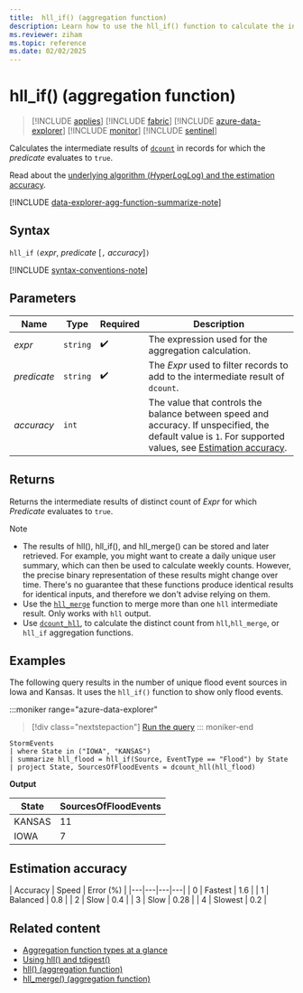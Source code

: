 ```yaml
---
title:  hll_if() (aggregation function)
description: Learn how to use the hll_if() function to calculate the intermediate results of the dcount() function.
ms.reviewer: ziham
ms.topic: reference
ms.date: 02/02/2025
---
```

# hll_if() (aggregation function)

> [!INCLUDE [applies](../includes/applies-to-version/applies.md)] [!INCLUDE [fabric](../includes/applies-to-version/fabric.md)] [!INCLUDE [azure-data-explorer](../includes/applies-to-version/azure-data-explorer.md)] [!INCLUDE [monitor](../includes/applies-to-version/monitor.md)] [!INCLUDE [sentinel](../includes/applies-to-version/sentinel.md)]

Calculates the intermediate results of [`dcount`](dcount-aggregation-function.md) in records for which the *predicate* evaluates to `true`.

Read about the [underlying algorithm (*H*yper*L*og*L*og) and the estimation accuracy](dcount-aggregation-function.md#estimation-accuracy).

[!INCLUDE [data-explorer-agg-function-summarize-note](../includes/agg-function-summarize-note.md)]

## Syntax

`hll_if` `(`*expr*, *predicate* [`,` *accuracy*]`)`

[!INCLUDE [syntax-conventions-note](../includes/syntax-conventions-note.md)]

## Parameters

| Name | Type | Required | Description |
|--|--|--|--|
| *expr* | `string` |  :heavy_check_mark: | The expression used for the aggregation calculation. |
| *predicate* | `string` |  :heavy_check_mark: | The *Expr* used to filter records to add to the intermediate result of `dcount`. |
| *accuracy* | `int` |   | The value that controls the balance between speed and accuracy. If unspecified, the default value is `1`. For supported values, see [Estimation accuracy](#estimation-accuracy). |

## Returns

Returns the intermediate results of distinct count of *Expr* for which *Predicate* evaluates to `true`.

> [!NOTE]
> - The results of hll(), hll_if(), and hll_merge() can be stored and later retrieved. For example, you might want to create a daily unique user summary, which can then be used to calculate weekly counts.
> However, the precise binary representation of these results might change over time. There's no guarantee that these functions produce identical results for identical inputs, and therefore we don't advise relying on them.
> - Use the [`hll_merge`](hll-merge-aggregation-function.md) function to merge more than one `hll` intermediate result. Only works with `hll` output.
> - Use [`dcount_hll`](dcount-hll-function.md), to calculate the distinct count from `hll`,`hll_merge`, or `hll_if` aggregation functions.

## Examples

The following query results in the number of unique flood event sources in Iowa and Kansas. It uses the `hll_if()` function to show only flood events.

:::moniker range="azure-data-explorer"
> [!div class="nextstepaction"]
> <a href="https://dataexplorer.azure.com/clusters/help/databases/Samples?query=H4sIAAAAAAAAAz2OQQrCMBBF955imFUCuUIXXSiIYBcpuCw1ndBI2ylJqlQ8vDEBd/Ph/fdHR/bz8UlLDIcPvEbyBDr2kcAtIPDc3GpUgJf6qmuNMjFhm+feuzfBOE2dnZgHqPLtrNC8eUMKsrHdV4KqAjz9IJRw34s7WVbPDzKxZAWlFxqb0fJPsg6GtyV2SS7+Y/IL9SJmoLMAAAA=" target="_blank">Run the query</a>
::: moniker-end

```kusto
StormEvents
| where State in ("IOWA", "KANSAS")
| summarize hll_flood = hll_if(Source, EventType == "Flood") by State
| project State, SourcesOfFloodEvents = dcount_hll(hll_flood)
```

**Output**

|State|SourcesOfFloodEvents|
|---|---|
|KANSAS|11|
|IOWA|7|

## Estimation accuracy

| Accuracy | Speed | Error (%) |
|---|---|---|---|
| 0 | Fastest | 1.6 |
| 1 | Balanced | 0.8 |
| 2 | Slow | 0.4 |
| 3 | Slow | 0.28 |
| 4 | Slowest | 0.2 |

## Related content

* [Aggregation function types at a glance](aggregation-functions.md)
* [Using hll() and tdigest()](using-hll-tdigest.md)
* [hll() (aggregation function)](hll-aggregation-function.md)
* [hll_merge() (aggregation function)](hll-merge-aggregation-function.md)
